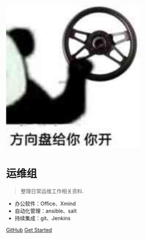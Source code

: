 ![logo](./images/ops.svg)

# 运维组

> 整理日常运维工作相关资料.

* 办公软件：Office、Xmind
* 自动化管理：ansible、salt
* 持续集成：git、Jenkins

[GitHub](https://github.com/15b883/Ops.git)
[Get Started](README)

